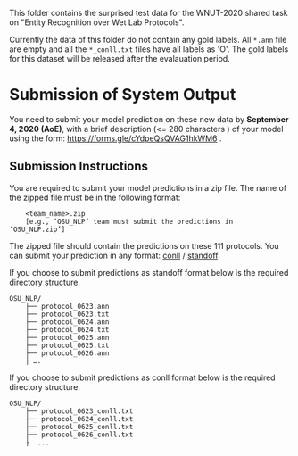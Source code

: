 This folder contains the surprised test data for the WNUT-2020 shared task on "Entity Recognition over Wet Lab Protocols". 

Currently the data of this folder do not contain any gold labels. All `*.ann` file are empty and all the `*_conll.txt` files have all labels as 'O'. The gold labels for this dataset will be released after the evalauation period.



# Submission of System Output
 
You need to submit your model prediction on these new data by  **September 4, 2020 (AoE)**, with a brief description (<= 280 characters ) of your model  using the form: https://forms.gle/cYdpeQsQVAG1hkWM6 . 
 
 
## Submission Instructions

You are required to submit your model predictions in a zip file. The name of the zipped file must be in the following format:

```
	<team_name>.zip  
	[e.g., ‘OSU_NLP’ team must submit the predictions in ‘OSU_NLP.zip’]
```

The zipped file should contain the predictions on these 111 protocols. You can submit your prediction in any format: [conll](../../data#the-conll-format) / [standoff](../../data#the-standoff-format).


If you choose to submit predictions as standoff format below is the required directory structure. 

```
OSU_NLP/
	├── protocol_0623.ann
	├── protocol_0623.txt
	├── protocol_0624.ann
	├── protocol_0624.txt
	├── protocol_0625.ann
	├── protocol_0625.txt
	├── protocol_0626.ann
	├ ….
```

If you choose to submit predictions as conll format below is the required directory structure. 

```
OSU_NLP/
	├── protocol_0623_conll.txt
	├── protocol_0624_conll.txt
	├── protocol_0625_conll.txt
	├── protocol_0626_conll.txt
	├  ...
 
 
```